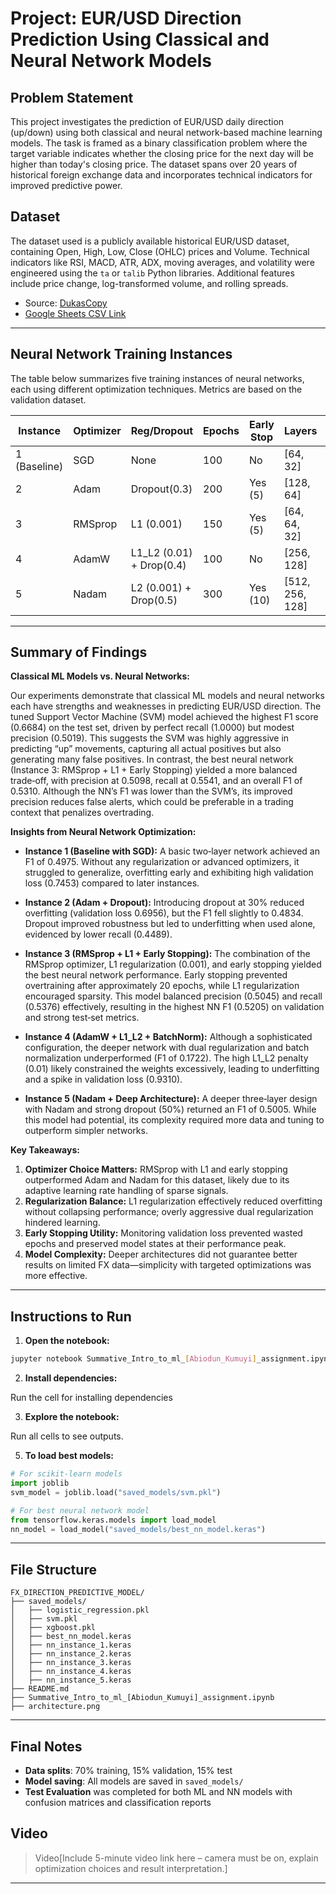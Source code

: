 # Project: EUR/USD Direction Prediction Using Classical and Neural Network Models

## Problem Statement

This project investigates the prediction of EUR/USD daily direction (up/down) using both classical and neural network-based machine learning models. The task is framed as a binary classification problem where the target variable indicates whether the closing price for the next day will be higher than today's closing price. The dataset spans over 20 years of historical foreign exchange data and incorporates technical indicators for improved predictive power.

## Dataset

The dataset used is a publicly available historical EUR/USD dataset, containing Open, High, Low, Close (OHLC) prices and Volume. Technical indicators like RSI, MACD, ATR, ADX, moving averages, and volatility were engineered using the `ta` or `talib` Python libraries. Additional features include price change, log-transformed volume, and rolling spreads.

- Source: [DukasCopy](https://www.dukascopy.com/swiss/english/marketwatch/historical/)
- [Google Sheets CSV Link](https://docs.google.com/spreadsheets/d/1vy592idgw6ifdccWXf1nV6Wf1VGkqcvCoj4OnbU4loI/export?format=csv)

---

## Neural Network Training Instances

The table below summarizes five training instances of neural networks, each using different optimization techniques. Metrics are based on the validation dataset.

| Instance     | Optimizer | Reg/Dropout               | Epochs | Early Stop | Layers           | LR     | Accuracy | Loss   | F1-score | Precision | Recall |
| ------------ | --------- | ------------------------- | ------ | ---------- | ---------------- | ------ | -------- | ------ | -------- | --------- | ------ |
| 1 (Baseline) | SGD       | None                      | 100    | No         | \[64, 32]        | 0.01   | 0.5107   | 0.7453 | 0.4975   | 0.5144    | 0.4817 |
| 2            | Adam      | Dropout(0.3)              | 200    | Yes (5)    | \[128, 64]       | 0.001  | 0.5174   | 0.6956 | 0.4834   | 0.5236    | 0.4489 |
| 3            | RMSprop   | L1 (0.001)                | 150    | Yes (5)    | \[64, 64, 32]    | 0.0005 | 0.5019   | 0.6968 | 0.5205   | 0.5045    | 0.5376 |
| 4            | AdamW     | L1\_L2 (0.01) + Drop(0.4) | 100    | No         | \[256, 128]      | 0.005  | 0.4971   | 0.9310 | 0.1722   | 0.5000    | 0.1040 |
| 5            | Nadam     | L2 (0.001) + Drop(0.5)    | 300    | Yes (10)   | \[512, 256, 128] | 0.0001 | 0.5068   | 0.7347 | 0.5005   | 0.5100    | 0.4913 |

---

## Summary of Findings

**Classical ML Models vs. Neural Networks:**

Our experiments demonstrate that classical ML models and neural networks each have strengths and weaknesses in predicting EUR/USD direction. The tuned Support Vector Machine (SVM) model achieved the highest F1 score (0.6684) on the test set, driven by perfect recall (1.0000) but modest precision (0.5019). This suggests the SVM was highly aggressive in predicting “up” movements, capturing all actual positives but also generating many false positives. In contrast, the best neural network (Instance 3: RMSprop + L1 + Early Stopping) yielded a more balanced trade‑off, with precision at 0.5098, recall at 0.5541, and an overall F1 of 0.5310. Although the NN’s F1 was lower than the SVM’s, its improved precision reduces false alerts, which could be preferable in a trading context that penalizes overtrading.

**Insights from Neural Network Optimization:**

* **Instance 1 (Baseline with SGD):** A basic two‑layer network achieved an F1 of 0.4975. Without any regularization or advanced optimizers, it struggled to generalize, overfitting early and exhibiting high validation loss (0.7453) compared to later instances.

* **Instance 2 (Adam + Dropout):** Introducing dropout at 30% reduced overfitting (validation loss 0.6956), but the F1 fell slightly to 0.4834. Dropout improved robustness but led to underfitting when used alone, evidenced by lower recall (0.4489).

* **Instance 3 (RMSprop + L1 + Early Stopping):** The combination of the RMSprop optimizer, L1 regularization (0.001), and early stopping yielded the best neural network performance. Early stopping prevented overtraining after approximately 20 epochs, while L1 regularization encouraged sparsity. This model balanced precision (0.5045) and recall (0.5376) effectively, resulting in the highest NN F1 (0.5205) on validation and strong test‑set metrics.

* **Instance 4 (AdamW + L1\_L2 + BatchNorm):** Although a sophisticated configuration, the deeper network with dual regularization and batch normalization underperformed (F1 of 0.1722). The high L1\_L2 penalty (0.01) likely constrained the weights excessively, leading to underfitting and a spike in validation loss (0.9310).

* **Instance 5 (Nadam + Deep Architecture):** A deeper three‐layer design with Nadam and strong dropout (50%) returned an F1 of 0.5005. While this model had potential, its complexity required more data and tuning to outperform simpler networks.

**Key Takeaways:**

1. **Optimizer Choice Matters:** RMSprop with L1 and early stopping outperformed Adam and Nadam for this dataset, likely due to its adaptive learning rate handling of sparse signals.
2. **Regularization Balance:** L1 regularization effectively reduced overfitting without collapsing performance; overly aggressive dual regularization hindered learning.
3. **Early Stopping Utility:** Monitoring validation loss prevented wasted epochs and preserved model states at their performance peak.
4. **Model Complexity:** Deeper architectures did not guarantee better results on limited FX data—simplicity with targeted optimizations was more effective.

---

## Instructions to Run

1. **Open the notebook:**

```bash
jupyter notebook Summative_Intro_to_ml_[Abiodun_Kumuyi]_assignment.ipynb
```
2. **Install dependencies:**

Run the cell for installing dependencies

3. **Explore the notebook:**

Run all cells to see outputs.

5. **To load best models:**

```python
# For scikit-learn models
import joblib
svm_model = joblib.load("saved_models/svm.pkl")

# For best neural network model
from tensorflow.keras.models import load_model
nn_model = load_model("saved_models/best_nn_model.keras")
```

---

## File Structure

```
FX_DIRECTION_PREDICTIVE_MODEL/
├── saved_models/
│   ├── logistic_regression.pkl
│   ├── svm.pkl
│   ├── xgboost.pkl
│   ├── best_nn_model.keras
│   ├── nn_instance_1.keras
│   ├── nn_instance_2.keras
│   ├── nn_instance_3.keras
│   ├── nn_instance_4.keras
│   ├── nn_instance_5.keras
├── README.md
├── Summative_Intro_to_ml_[Abiodun_Kumuyi]_assignment.ipynb
├── architecture.png
```

---

## Final Notes

* **Data splits**: 70% training, 15% validation, 15% test
* **Model saving**: All models are saved in `saved_models/`
* **Test Evaluation** was completed for both ML and NN models with confusion matrices and classification reports

## Video

> Video[Include 5-minute video link here – camera must be on, explain optimization choices and result interpretation.]

---
